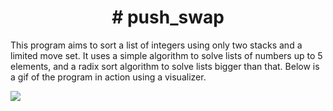<h1 align="center"># push_swap</h1>

This program aims to sort a list of integers using only two stacks and a limited move set. It uses a simple algorithm to solve lists of numbers up to 5 elements, and a radix sort algorithm to solve lists bigger than that. Below is a gif of the program in action using a visualizer.


![](push_swapper.gif)
